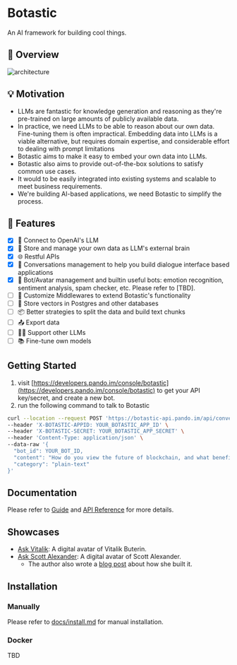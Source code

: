 # Botastic

An AI framework for building cool things.

## 👀 Overview

![architecture](docs/arch.png)

## 💡 Motivation

- LLMs are fantastic for knowledge generation and reasoning as they're pre-trained on large amounts of publicly available data.
- In practice, we need LLMs to be able to reason about our own data. Fine-tuning them is often impractical. Embedding data into LLMs is a viable alternative, but requires domain expertise, and considerable effort to dealing with prompt limitations
- Botastic aims to make it easy to embed your own data into LLMs.
- Botastic also aims to provide out-of-the-box solutions to satisfy common use cases.
- It would to be easily integrated into existing systems and scalable to meet business requirements.
- We're building AI-based applications, we need Botastic to simplify the process.

## 🚀 Features

- [x] 🔌 Connect to OpenAI's LLM
- [x] 💾 Store and manage your own data as LLM's external brain
- [x] 🌐 Restful APIs 
- [x] 💬 Conversations management to help you build dialogue interface based applications
- [x] 🤖 Bot/Avatar management and builtin useful bots: emotion recognition, sentiment analysis, spam checker, etc. Please refer to [TBD].
- [ ] 🧩 Customize Middlewares to extend Botastic's functionality
- [ ] 💾 Store vectors in Postgres and other databases
- [ ] 📦 Better strategies to split the data and build text chunks
- [ ] 📤 Export data
- [ ] 🙋‍♂️ Support other LLMs
- [ ] 📚 Fine-tune own models

## Getting Started

1. visit [https://developers.pando.im/console/botastic](https://developers.pando.im/console/botastic) to get your API key/secret, and create a new bot.
2. run the following command to talk to Botastic

```bash
curl --location --request POST 'https://botastic-api.pando.im/api/conversations/oneway' \
--header 'X-BOTASTIC-APPID: YOUR_BOTASTIC_APP_ID' \
--header 'X-BOTASTIC-SECRET: YOUR_BOTASTIC_APP_SECRET' \
--header 'Content-Type: application/json' \
--data-raw '{
  "bot_id": YOUR_BOT_ID,
  "content": "How do you view the future of blockchain, and what benefits does it have for human being? Respond as short as possible like a Zen Master.",
  "category": "plain-text"
}'
```

## Documentation

Please refer to [Guide](https://developers.pando.im/guide/botastic.html) and [API Reference](https://developers.pando.im/references/botastic/api.html) for more details.

## Showcases

- [Ask Vitalik](https://ask-vitalik.xingchi.dev): A digital avatar of Vitalik Buterin.
- [Ask Scott Alexander](https://ask-scott.pages.dev/): A digital avatar of Scott Alexander.
  - The author also wrote a [blog post](https://fayezheng.hashnode.dev/effortlessly-develop-custom-chatbots-a-code-light-approach) about how she built it.
 
## Installation 

### Manually

Please refer to [docs/install.md](docs/install.md) for manual installation.

### Docker

TBD

